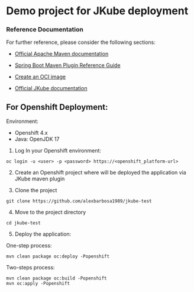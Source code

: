 # Demo project for JKube deployment

### Reference Documentation
For further reference, please consider the following sections:

* [Official Apache Maven documentation](https://maven.apache.org/guides/index.html)
* [Spring Boot Maven Plugin Reference Guide](https://docs.spring.io/spring-boot/docs/3.2.3/maven-plugin/reference/html/)
* [Create an OCI image](https://docs.spring.io/spring-boot/docs/3.2.3/maven-plugin/reference/html/#build-image)

* [Official JKube documentation](https://eclipse.dev/jkube/docs/openshift-maven-plugin/#spring-boot-getting-started)

## For Openshift Deployment:


Environment:
- Openshift 4.x
- Java: OpenJDK 17


1. Log In your Openshift environment:
~~~
oc login -u <user> -p <password> https://<openshift_platform-url>
~~~

2. Create an Openshift project where will be deployed the application via JKube maven plugin

3. Clone the project
~~~
git clone https://github.com/alexbarbosa1989/jkube-test
~~~

4. Move to the project directory
~~~
cd jkube-test
~~~

5. Deploy the application:

One-step process:
~~~
mvn clean package oc:deploy -Popenshift
~~~

Two-steps process:
~~~
mvn clean package oc:build -Popenshift
mvn oc:apply -Popenshift
~~~

